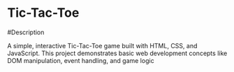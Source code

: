 # Tic-Tac-Toe
#Description

A simple, interactive Tic-Tac-Toe game built with HTML, CSS, and JavaScript. This project demonstrates basic web development concepts like DOM manipulation, event handling, and game logic
